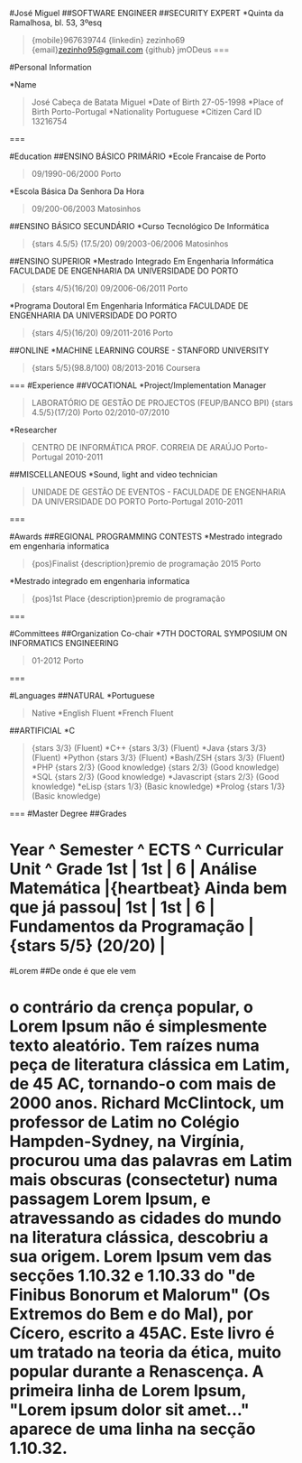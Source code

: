 #José Miguel
##SOFTWARE ENGINEER
##SECURITY EXPERT
*Quinta da Ramalhosa, bl. 53, 3ºesq
>{mobile}967639744
>{linkedin} zezinho69
>{email}zezinho95@gmail.com
>{github} jmODeus
===

#Personal Information

*Name
>José Cabeça de Batata Miguel
*Date of Birth
>27-05-1998
*Place of Birth
>Porto-Portugal
*Nationality
>Portuguese
*Citizen Card ID 
>13216754

===

#Education
##ENSINO BÁSICO PRIMÁRIO
*Ecole Francaise de Porto
> 09\/1990-06\/2000
>   Porto


*Escola Básica Da Senhora Da Hora
>  09\/200-06\/2003
>   Matosinhos

##ENSINO BÁSICO SECUNDÁRIO
*Curso Tecnológico De Informática
>{stars 4.5/5} (17.5\/20)
>  09\/2003-06\/2006
>   Matosinhos

##ENSINO SUPERIOR
*Mestrado Integrado Em Engenharia Informática FACULDADE DE ENGENHARIA DA UNIVERSIDADE DO PORTO
>{stars 4/5}(16\/20)
>  09\/2006-06\/2011
>   Porto


*Programa Doutoral Em Engenharia Informática FACULDADE DE ENGENHARIA DA UNIVERSIDADE DO PORTO
>{stars 4/5}(16\/20)
>  09\/2011-2016
>   Porto

##ONLINE
*MACHINE LEARNING COURSE - STANFORD UNIVERSITY
>{stars 5/5}(98.8\/100)
>  08\/2013-2016
>   Coursera

===
#Experience
##VOCATIONAL
*Project\/Implementation Manager
>LABORATÓRIO DE GESTÃO DE PROJECTOS (FEUP\/BANCO BPI)
>{stars 4.5/5}(17\/20)
>   Porto
>  02\/2010-07\/2010


*Researcher
>CENTRO DE INFORMÁTICA PROF. CORREIA DE ARAÚJO
>   Porto-Portugal
>  2010-2011


##MISCELLANEOUS
*Sound, light and video technician
>UNIDADE DE GESTÃO DE EVENTOS - FACULDADE DE ENGENHARIA DA UNIVERSIDADE DO PORTO
>   Porto-Portugal
>  2010-2011



===

#Awards
##REGIONAL PROGRAMMING CONTESTS
*Mestrado integrado em engenharia informatica
>{pos}Finalist
>{description}premio de programação
>2015
>Porto

*Mestrado integrado em engenharia informatica
>{pos}1st Place
>{description}premio de programação

===

#Committees
##Organization Co-chair
*7TH DOCTORAL SYMPOSIUM ON INFORMATICS ENGINEERING
>  01-2012
>   Porto

===

#Languages
##NATURAL
*Portuguese 
>Native
*English 
>Fluent
*French 
>Fluent

##ARTIFICIAL
*C
>{stars 3/3} (Fluent)
*C++ 
>{stars 3/3} (Fluent)
*Java
>{stars 3/3} (Fluent)
*Python 
>{stars 3/3} (Fluent)
*Bash\/ZSH
>{stars 3/3} (Fluent)
*PHP 
>{stars 2/3} (Good knowledge)
>{stars 2/3} (Good knowledge)
*SQL
>{stars 2/3} (Good knowledge)
*Javascript
>{stars 2/3} (Good knowledge)
*eLisp 
>{stars 1/3} (Basic knowledge)
*Prolog 
>{stars 1/3} (Basic knowledge)

===
#Master Degree
##Grades

Year ^ Semester ^ ECTS ^ Curricular Unit ^ Grade
1st | 1st | 6 | Análise Matemática |{heartbeat} Ainda bem que já passou|
1st | 1st | 6 | Fundamentos da Programação | {stars 5/5} (20\/20) |
===
#Lorem
##De onde é que ele vem

o contrário da crença popular, o Lorem Ipsum não é simplesmente texto aleatório. Tem raízes numa peça de literatura clássica em Latim, de 45 AC, tornando-o com mais de 2000 anos. Richard McClintock, um professor de Latim no Colégio Hampden-Sydney, na Virgínia, procurou uma das palavras em Latim mais obscuras (consectetur) numa passagem Lorem Ipsum, e atravessando as cidades do mundo na literatura clássica, descobriu a sua origem. Lorem Ipsum vem das secções 1.10.32 e 1.10.33 do "de Finibus Bonorum et Malorum" (Os Extremos do Bem e do Mal), por Cícero, escrito a 45AC. Este livro é um tratado na teoria da ética, muito popular durante a Renascença. A primeira linha de Lorem Ipsum, "Lorem ipsum dolor sit amet..." aparece de uma linha na secção 1.10.32.
===
